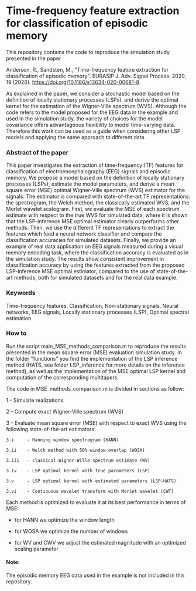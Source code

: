# Time-frequency feature extraction for classification of episodic memory

This repository contains the code to reproduce the simulation study presented in the paper

Anderson, R., Sandsten, M., "Time-frequency feature extraction for classification of episodic memory". EURASIP J. Adv. Signal Process. 2020, 19 (2020).
https://doi.org/10.1186/s13634-020-00681-8

As explained in the paper, we consider a stochastic model based on the definition of locally stationary processes (LSPs), and derive the optimal kernel for the estimation of the Wigner-Ville spectrum (WVS). Although the code refers to the model proposed for the EEG data in the example and used in the simulation study, the variety of choices for the model covariance offers advantageous flexibility to model time-varying data. Therefore this work can be used as a guide when considering other LSP models and applying the same approach to different data. 

### Abstract of the paper
This paper investigates the extraction of time-frequency (TF) features for classification of electroencephalography (EEG) signals and episodic memory. We propose a model based on the definition of locally stationary processes (LSPs), estimate the model parameters, and derive a mean square error (MSE) optimal Wigner-Ville spectrum (WVS) estimator for the signals. The estimator is compared with state-of-the-art TF representations: the spectrogram, the Welch method, the classically estimated WVS, and the Morlet wavelet scalogram. First, we evaluate the MSE of each spectrum estimate with respect to the true WVS for simulated data, where it is shown that the LSP-inference MSE optimal estimator clearly outperforms other methods. Then, we use the different TF representations to extract the features which feed a neural network classifier and compare the classification accuracies for simulated datasets. Finally, we provide an example of real data application on EEG signals measured during a visual memory encoding task, where the classification accuracy is evaluated as in the simulation study. The results show consistent improvement in classification accuracy by using the features extracted from the proposed LSP-inference MSE optimal estimator, compared to the use of state-of-the-art methods, both for simulated datasets and for the real data example.

### Keywords
Time-frequency features, Classification, Non-stationary signals, Neural networks, EEG signals, Locally stationary processes (LSP), Optimal spectral estimation

### How to
Run the script main_MSE_methods_comparison.m to reproduce the results presented in the mean square error (MSE) evaluation simulation study. In the folder "functions" you find the implementation of the LSP inference method (HATS, see folder LSP_inference for more details on the inference method), as well as the implementation of the MSE optimal LSP kernel and computation of the corresponding multitapers. 

The code in MSE_methods_comparison.m is divided in sections as follow:

1 - Simulate realizations 

2 - Compute exact Wigner-Ville spectrum (WVS)

3 - Evaluate mean square error (MSE) with respect to exact WVS using the following state-of-the-art estimators:

    3.i     - Hanning window spectrogram (HANN)
    
    3.ii    - Welch method with 50% window overlap (WOSA)
	
    3.iii   - classical Wigner-Wille spectrum estimate (WV)   
    
    3.iv    - LSP optimal kernel with true parameters (LSP)
    
    3.v     - LSP optimal kernel with estimated	parameters (LSP-HATS)
    
    3.vi    - Continuous wavelet transform with Morlet wavelet (CWT) 

Each method is optimized to evaluate it at its best performance in terms of MSE:

 - for HANN we optimize the window length
 
 - for WOSA we optimize the number of windows
 
 - for WV and CWV we adjust the estimated magnitude with an optimized scaling parameter

#### Note: 
The episodic memory EEG data used in the example is not included in this repository.
